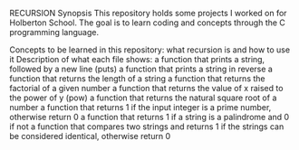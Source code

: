 RECURSION
Synopsis
This repository holds some projects I worked on for Holberton School. The goal is to learn coding and concepts through the C programming language.

Concepts to be learned in this repository:
what recursion is and how to use it
Description of what each file shows:
a function that prints a string, followed by a new line (puts)
a function that prints a string in reverse
a function that returns the length of a string
a function that returns the factorial of a given number
a function that returns the value of x raised to the power of y (pow)
a function that returns the natural square root of a number
a function that returns 1 if the input integer is a prime number, otherwise return 0
a function that returns 1 if a string is a palindrome and 0 if not
a function that compares two strings and returns 1 if the strings can be considered identical, otherwise return 0

